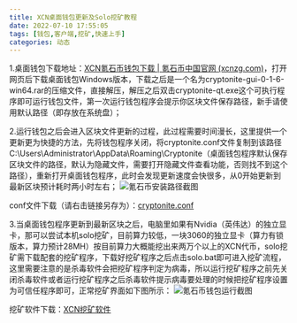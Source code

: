 ```yaml
---
title: XCN桌面钱包更新及Solo挖矿教程
date: 2022-07-10 17:55:05
tags: [钱包,客户端,挖矿,快速上手]
categories: 动态
---
```

1.桌面钱包下载地址：[XCN氪石币钱包下载 | 氪石币中国官网 (xcnzg.com)](https://xcnzg.com/2022/07/08/wallet/)，打开网页后下载桌面钱包Windows版本，下载之后是一个名为cryptonite-gui-0-1-6-win64.rar的压缩文件，直接解压，解压之后双击cryptonite-qt.exe这个可执行程序即可运行钱包文件，第一次运行钱包程序会提示你区块文件保存路径，新手请使用默认路径（即存放在系统盘）；

2.运行钱包之后会进入区块文件更新的过程，此过程需要时间漫长，这里提供一个更新更为快捷的方法，先将钱包程序关闭，将cryptonite.conf文件复制到该路径C:\Users\Administrator\AppData\Roaming\Cryptonite（桌面钱包程序默认保存区块文件的路径，默认为隐藏文件，需要打开隐藏文件查看功能，否则找不到这个路径），重新打开桌面钱包程序，此时会发现更新速度会快很多，从0开始更新到最新区块预计耗时两小时左右；
![氪石币安装路径截图](https://xcnzg.com/medias/quick-start/001.png)

conf文件下载（请右击链接另存为）：[cryptonite.conf](https://xcnzg.com/medias/quick-start/cryptonite.conf)

3.当桌面钱包程序更新到最新区块之后，电脑里如果有Nvidia（英伟达）的独立显卡，那可以尝试本机solo挖矿，目前算力较低，一块3060的独立显卡（算力有锁版本，算力预计28MH）按目前算力大概能挖出来两万个以上的XCN代币，solo挖矿需下载配套的挖矿程序，下载好挖矿程序之后点击solo.bat即可进入挖矿流程，这里需要注意的是杀毒软件会把挖矿程序判定为病毒，所以运行挖矿程序之前先关闭杀毒软件或者运行挖矿程序之后杀毒软件提示病毒要处理的时候把挖矿程序设置为可信任程序即可，正常挖矿界面如下图所示：
![氪石币钱包运行截图](https://xcnzg.com/medias/quick-start/002.png)

挖矿软件下载：[XCN挖矿软件](https://xcnzg.com/medias/quick-start/XCN.rar)